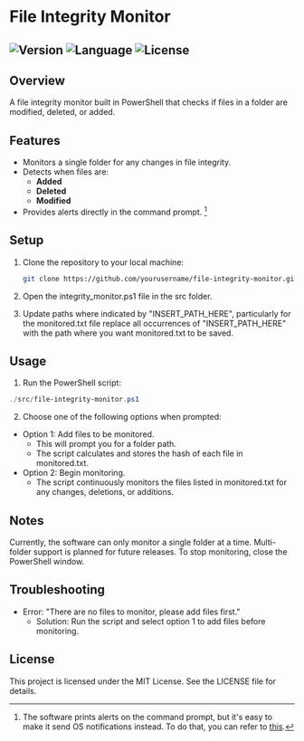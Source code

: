 # File Integrity Monitor

![Version](https://img.shields.io/badge/Version-1.0.0-brightgreen)
![Language](https://img.shields.io/badge/Language-PowerShell-blue)
![License](https://img.shields.io/badge/License-MIT-red)
---
 
## Overview
A file integrity monitor built in PowerShell that checks if files in a folder are modified, deleted, or added.

## Features
- Monitors a single folder for any changes in file integrity.
- Detects when files are:
  - **Added**
  - **Deleted**
  - **Modified**
- Provides alerts directly in the command prompt. [^1]

## Setup
1. Clone the repository to your local machine:
   ```bash
   git clone https://github.com/yourusername/file-integrity-monitor.git
   ```
2. Open the integrity_monitor.ps1 file in the src folder.

3. Update paths where indicated by "INSERT_PATH_HERE", particularly for the monitored.txt file replace all occurrences of "INSERT_PATH_HERE" with the path where you want monitored.txt to be saved.

## Usage
1. Run the PowerShell script:
  ```powershell
  ./src/file-integrity-monitor.ps1
  ```
2. Choose one of the following options when prompted:
- Option 1: Add files to be monitored.
  - This will prompt you for a folder path.
  - The script calculates and stores the hash of each file in monitored.txt.
- Option 2: Begin monitoring.
  - The script continuously monitors the files listed in monitored.txt for any changes, deletions, or additions.

## Notes
Currently, the software can only monitor a single folder at a time. Multi-folder support is planned for future releases.
To stop monitoring, close the PowerShell window.

## Troubleshooting
- Error: "There are no files to monitor, please add files first."
  - Solution: Run the script and select option 1 to add files before monitoring.

## License
This project is licensed under the MIT License. See the LICENSE file for details.

[^1]: The software prints alerts on the command prompt, but it's easy to make it send OS notifications instead.
To do that, you can refer to <a href="https://github.com/windos/poshnotify">this</a>.
